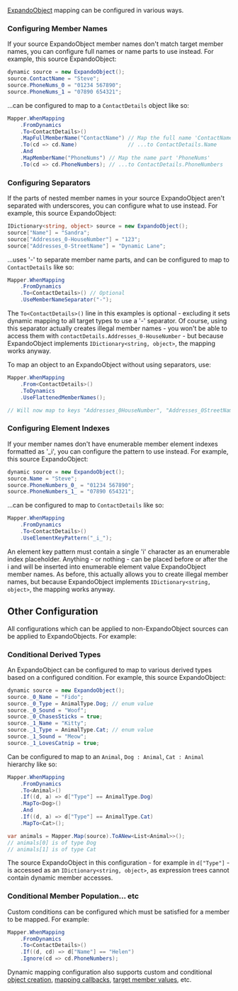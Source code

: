 [ExpandoObject](https://docs.microsoft.com/en-us/dotnet/api/system.dynamic.expandoobject?view=netframework-4.7.1) mapping can be configured in various ways.

### Configuring Member Names

If your source ExpandoObject member names don't match target member names, you can configure full names or name parts to use instead. For example, this source ExpandoObject:

```C#
dynamic source = new ExpandoObject();
source.ContactName = "Steve";
source.PhoneNums_0 = "01234 567890";
source.PhoneNums_1 = "07890 654321";
```

...can be configured to map to a `ContactDetails` object like so:

```C#
Mapper.WhenMapping
    .FromDynamics
    .To<ContactDetails>()
    .MapFullMemberName("ContactName") // Map the full name 'ContactName'
    .To(cd => cd.Name)                // ...to ContactDetails.Name
    .And
    .MapMemberName("PhoneNums") // Map the name part 'PhoneNums'
    .To(cd => cd.PhoneNumbers); // ...to ContactDetails.PhoneNumbers
```

### Configuring Separators

If the parts of nested member names in your source ExpandoObject aren't separated with underscores, you can configure what to use instead. For example, this source ExpandoObject:

```C#
IDictionary<string, object> source = new ExpandoObject();
source["Name"] = "Sandra";
source["Addresses_0-HouseNumber"] = "123";
source["Addresses_0-StreetName"] = "Dynamic Lane";
```

...uses '-' to separate member name parts, and can be configured to map to `ContactDetails` like so:

```C#
Mapper.WhenMapping
    .FromDynamics
    .To<ContactDetails>() // Optional
    .UseMemberNameSeparator("-");
```

The `To<ContactDetails>()` line in this examples is optional - excluding it sets dynamic mapping to all target types to use a '-' separator. Of course, using this separator actually creates illegal member names - you won't be able to access them with `contactDetails.Addresses_0-HouseNumber` - but because ExpandoObject implements `IDictionary<string, object>`, the mapping works anyway.

To map an object to an ExpandoObject without using separators, use:

```C#
Mapper.WhenMapping
    .From<ContactDetails>()
    .ToDynamics
    .UseFlattenedMemberNames();

// Will now map to keys "Addresses_0HouseNumber", "Addresses_0StreetName", etc.
```

### Configuring Element Indexes

If your member names don't have enumerable member element indexes formatted as '_i', you can configure the pattern to use instead. For example, this source ExpandoObject:

```C#
dynamic source = new ExpandoObject();
source.Name = "Steve";
source.PhoneNumbers_0_ = "01234 567890";
source.PhoneNumbers_1_ = "07890 654321";
```

...can be configured to map to `ContactDetails` like so:

```C#
Mapper.WhenMapping
    .FromDynamics
    .To<ContactDetails>()
    .UseElementKeyPattern("_i_");
```

An element key pattern must contain a single 'i' character as an enumerable index placeholder. Anything - or nothing - can be placed before or after the i and will be inserted into enumerable element value ExpandoObject member names. As before, this actually allows you to create illegal member names, but because ExpandoObject implements `IDictionary<string, object>`, the mapping works anyway.

## Other Configuration

All configurations which can be applied to non-ExpandoObject sources can be applied to ExpandoObjects. For example:

### Conditional Derived Types

An ExpandoObject can be configured to map to various derived types based on a configured condition. For example, this source ExpandoObject:

```C#
dynamic source = new ExpandoObject();
source._0_Name = "Fido";
source._0_Type = AnimalType.Dog; // enum value
source._0_Sound = "Woof";
source._0_ChasesSticks = true;
source._1_Name = "Kitty";
source._1_Type = AnimalType.Cat; // enum value
source._1_Sound = "Meow";
source._1_LovesCatnip = true;
```

Can be configured to map to an `Animal`, `Dog : Animal`, `Cat : Animal` hierarchy like so:

```C#
Mapper.WhenMapping
    .FromDynamics
    .To<Animal>()
    .If((d, a) => d["Type"] == AnimalType.Dog)
    .MapTo<Dog>()
    .And
    .If((d, a) => d["Type"] == AnimalType.Cat)
    .MapTo<Cat>();

var animals = Mapper.Map(source).ToANew<List<Animal>>();
// animals[0] is of type Dog
// animals[1] is of type Cat
```

The source ExpandoObject in this configuration - for example in `d["Type"]` - is accessed as an `IDictionary<string, object>`, as expression trees cannot contain dynamic member accesses.

### Conditional Member Population... etc

Custom conditions can be configured which must be satisfied for a member to be mapped. For example:

```C#
Mapper.WhenMapping
    .FromDynamics
    .To<ContactDetails>()
    .If((d, cd) => d["Name"] == "Helen")
    .Ignore(cd => cd.PhoneNumbers);
```

Dynamic mapping configuration also supports custom and conditional [object creation](Configuring-Object-Creation), [mapping callbacks](Configuring-Mapping-Callbacks), [target member values](Configuring-Member-Values), etc.